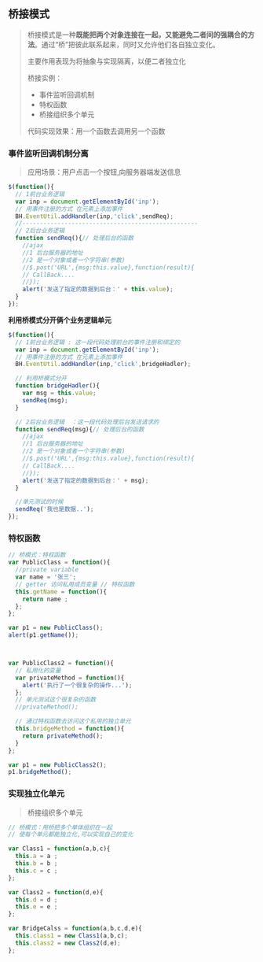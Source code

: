 ## 桥接模式

> 桥接模式是一种**既能把两个对象连接在一起，又能避免二者间的强耦合的方法**。通过“桥”把彼此联系起来，同时又允许他们各自独立变化。
>
> 主要作用表现为将抽象与实现隔离，以便二者独立化
>
> 桥接实例：
>
> * 事件监听回调机制
> * 特权函数
> * 桥接组织多个单元
>
> 代码实现效果：用一个函数去调用另一个函数

### 事件监听回调机制分离

> 应用场景：用户点击一个按钮,向服务器端发送信息

```js
$(function(){
  // 1前台业务逻辑
  var inp = document.getElementById('inp');
  // 用事件注册的方式 在元素上添加事件
  BH.EventUtil.addHandler(inp,'click',sendReq);
  //--------------------------------------------------
  // 2后台业务逻辑
  function sendReq(){// 处理后台的函数
    //ajax 
    //1 后台服务器的地址
    //2 是一个对象或者一个字符串(参数)
    //$.post('URL',{msg:this.value},function(result){
    // CallBack....
    //});
    alert('发送了指定的数据到后台：' + this.value);
  }
});	
```

**利用桥模式分开俩个业务逻辑单元**

```js
$(function(){
  // 1前台业务逻辑 : 这一段代码处理前台的事件注册和绑定的
  var inp = document.getElementById('inp');
  // 用事件注册的方式 在元素上添加事件
  BH.EventUtil.addHandler(inp,'click',bridgeHadler);

  // 利用桥模式分开					
  function bridgeHadler(){
    var msg = this.value;
    sendReq(msg);
  }

  // 2后台业务逻辑  ：这一段代码处理后台发送请求的
  function sendReq(msg){// 处理后台的函数
    //ajax 
    //1 后台服务器的地址
    //2 是一个对象或者一个字符串(参数)
    //$.post('URL',{msg:this.value},function(result){
    // CallBack....
    //});
    alert('发送了指定的数据到后台：' + msg);
  }

  //单元测试的时候
  sendReq('我也是数据..');
});	
```

### 特权函数

```js
// 桥模式：特权函数
var PublicClass = function(){
  //private variable
  var name = '张三';
  // getter 访问私用成员变量 // 特权函数
  this.getName = function(){
    return name ; 
  };
};

var p1 = new PublicClass();
alert(p1.getName());



var PublicClass2 = function(){
  // 私用化的变量
  var privateMethod = function(){
    alert('执行了一个很复杂的操作...');
  };
  // 单元测试这个很复杂的函数
  //privateMethod();

  // 通过特权函数去访问这个私用的独立单元
  this.bridgeMethod = function(){
    return privateMethod();
  }
};

var p1 = new PublicClass2();
p1.bridgeMethod();

```

### 实现独立化单元

> 桥接组织多个单元

```js
// 桥模式：用桥把多个单体组织在一起	
// 使每个单元都能独立化,可以实现自己的变化

var Class1 = function(a,b,c){
  this.a = a ; 
  this.b = b ; 
  this.c = c ;
};

var Class2 = function(d,e){
  this.d = d ; 
  this.e = e ; 
};

var BridgeCalss = function(a,b,c,d,e){
  this.class1 = new Class1(a,b,c);
  this.class2 = new Class2(d,e);
};	
```

